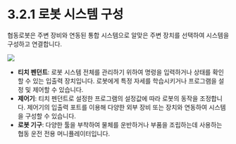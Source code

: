 # 3.2.1 로봇 시스템 구성

협동로봇은 주변 장비와 연동된 통합 시스템으로 알맞은 주변 장치를 선택하여 시스템을 구성하고 연결합니다.

![](../../_assets/robot\_system\_compostion.png)

* **티치 펜던트**: 로봇 시스템 전체를 관리하기 위하여 명령을 입력하거나 상태를 확인할 수 있는 입출력 장치입니다. 로봇에게 특정 자세를 학습시키거나 프로그램을 설정 및 제어할 수 있습니다.
* **제어기**: 티치 펜던트로 설정한 프로그램의 설정값에 따라 로봇의 동작을 조정합니다. 제어기의 입출력 포트를 이용해 다양한 외부 장비 또는 장치와 연동하여 시스템을 구성할 수 있습니다.
* **로봇 기구**: 다양한 툴을 부착하여 물체를 운반하거나 부품을 조립하는데 사용하는 협동 운전 전용 머니퓰레이터입니다.
